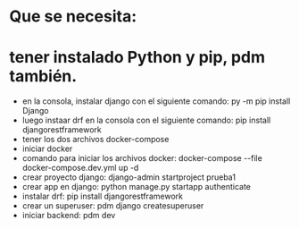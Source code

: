 # Que se necesita:

<h1>tener instalado Python y pip, pdm también.</h1>
<ul>
    <li>
        en la consola, instalar django con el siguiente comando: py -m pip install Django
    </li>
    <li>
        luego instaar drf en la consola con el siguiente comando: pip install djangorestframework
    </li>
    <li>
        tener los dos archivos docker-compose
    </li>
    <li>
        iniciar docker
    </li>
    <li>
        comando para iniciar los archivos docker: docker-compose --file docker-compose.dev.yml up -d
    </li>
    <li>
        crear proyecto django:  django-admin startproject prueba1
    </li>
    <li>
        crear app en django: python manage.py startapp authenticate
    </li>
    <li>
        instalar drf: pip install djangorestframework
    </li>
    <li>
        crear un superuser: pdm  django createsuperuser
    </li>
    <li>
        iniciar backend: pdm dev
    </li>
</ul>